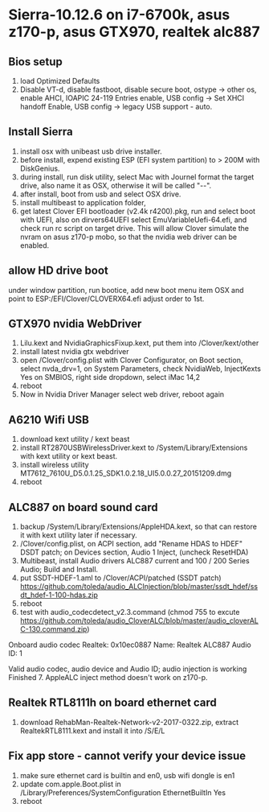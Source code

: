 # Sierra-10.12.6 on i7-6700k, asus z170-p, asus GTX970, realtek alc887

## Bios setup
1. load Optimized Defaults
2. Disable VT-d, disable fastboot, disable secure boot, ostype -> other os, enable AHCI, IOAPIC 24-119 Entries enable,
   USB config -> Set XHCI handoff Enable,
   USB config -> legacy USB support - auto. 

## Install Sierra
1. install osx with unibeast usb drive installer.
2. before install, expend existing ESP (EFI system partition) to > 200M with DiskGenius.
3. during install, run disk utility, select Mac with Journel format the target drive, also name it as OSX, otherwise it will be called "--".
3. after install, boot from usb and select OSX drive. 
4. install multibeast to application folder, 
5. get latest Clover EFI bootloader (v2.4k r4200).pkg, run and select boot with UEFI, also on dirvers64UEFI select EmuVariableUefi-64.efi, and check run rc script on target drive.  This will allow Clover simulate the nvram on asus z170-p mobo, so that the nvidia web driver can be enabled.

## allow HD drive boot

under window partition, run bootice, add new boot menu item OSX and point to ESP:/EFI/Clover/CLOVERX64.efi
adjust order to 1st.

## GTX970 nvidia WebDriver

1. Lilu.kext and NvidiaGraphicsFixup.kext, put them into /Clover/kext/other
2. install latest nvidia gtx webdriver
3. open /Clover/config.plist with Clover Configurator, 
  on Boot section, select nvda_drv=1, 
  on System Parameters, check NvidiaWeb, InjectKexts Yes
  on SMBIOS, right side dropdown, select iMac 14,2
4. reboot
5. Now in Nvidia Driver Manager select web driver, reboot again

## A6210 Wifi USB
1. download kext utility / kext beast
2. install RT2870USBWirelessDriver.kext to /System/Library/Extensions with kext utility or kext beast.
3. install wireless utility MT7612_7610U_D5.0.1.25_SDK1.0.2.18_UI5.0.0.27_20151209.dmg
4. reboot

## ALC887 on board sound card
1. backup /System/Library/Extensions/AppleHDA.kext, so that can restore it with kext utility later if necessary.
2. /Clover/config.plist, 
   on ACPI section, add "Rename HDAS to HDEF" DSDT patch;
   on Devices section, Audio 1 Inject, (uncheck ResetHDA)
3. Multibeast, install Audio drivers ALC887 current and 100 / 200 Series Audio; Build and Install.
4. put SSDT-HDEF-1.aml to /Clover/ACPI/patched (SSDT patch) https://github.com/toleda/audio_ALCInjection/blob/master/ssdt_hdef/ssdt_hdef-1-100-hdas.zip
5. reboot
6. test with audio_codecdetect_v2.3.command (chmod 755 to excute https://github.com/toleda/audio_CloverALC/blob/master/audio_cloverALC-130.command.zip)

Onboard audio codec
Realtek: 0x10ec0887
Name: Realtek ALC887
Audio ID: 1

Valid audio codec, audio device and Audio ID; audio injection is working
Finished
7. AppleALC inject method doesn't work on z170-p.

## Realtek RTL8111h on board ethernet card
1. download RehabMan-Realtek-Network-v2-2017-0322.zip, extract RealtekRTL8111.kext and install it into /S/E/L

## Fix app store - cannot verify your device issue
1. make sure ethernet card is builtin and en0, usb wifi dongle is en1
2. update com.apple.Boot.plist in /Library/Preferences/SystemConfiguration
  <key>EthernetBuiltIn</key>
	<string>Yes</string>
3. reboot  
